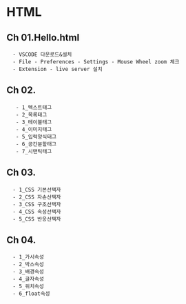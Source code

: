# HTML
## Ch 01.Hello.html
      - VSCODE 다운로드&설치
      - File - Preferences - Settings - Mouse Wheel zoom 체크
      - Extension - live server 설치
      
## Ch 02.
       - 1_텍스트태그
       - 2_목록태그
       - 3_테이블태그
       - 4_이미지태그
       - 5_입력양식태그
       - 6_공간분할태그
       - 7_시맨틱태그
       
## Ch 03.
      - 1_CSS 기본선택자
      - 2_CSS 자손선택자
      - 3_CSS 구조선택자
      - 4_CSS 속성선택자
      - 5_CSS 반응선택자
      
## Ch 04.
      - 1_가시속성
      - 2_박스속성
      - 3_배경속성
      - 4_글자속성
      - 5_위치속성
      - 6_float속성
